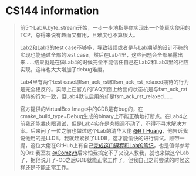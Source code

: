 # CS144 information

> 前5个Lab从byte_stream开始，一步一步地指导你实现出一个能真实使用的TCP，总得来说有趣而又有用，且难度也不算很大。
>
> Lab2和Lab3的test case不够多，导致错误或者是与Lab期望的设计不符的实现也能通过全部的test case。然后在Lab4里，这些问题会全部暴露出来......结果就是在做Lab4的时候完全不能信任自己在Lab2和Lab3里的相应实现，这样也大大增加了debug难度。
>
> Lab4里有两个test case即fsm_ack_rst和fsm_ack_rst_relaxed期待的行为是完全相反的。实际上在官方的FAQ页面上给出的状态机是与fsm_ack_rst期待的行为一致，但Lab4默认启用的却是fsm_ack_rst_relaxed......
>
> 官方提供的VirtualBox Image中的GDB是有bug的，在cmake_build_type=Debug生成的binary上不能正确地打断点。在Lab4之前我还能靠肉眼调试，但是Lab4实在是肉眼调不动了，不得不寻求解决方案。后来问了一位之前也做过这个Lab的清华大佬 [@RT Huang](https://www.zhihu.com/people/47ee4a7553348d5300b026fb4a3f4dc2)，他告诉我说他用的是LLDB。我就赶紧换了LLDB，这才能愉快的进行调试。顺带一提，这位大佬在GitHub上有自己[完成这门课程和Lab的笔记](https://link.zhihu.com/?target=https%3A//github.com/huangrt01/CS-Notes)，也是值得参考的Orz 我室友 [@Comzyh](https://www.zhihu.com/people/364960a3dd0d88cc9d22449badf0a456)后来怕我搞定不了又没人教我，就也来做这个Lab了，据他说开了-O0之后GDB就能正常工作了，但我自己之前尝试的时候这样还是不能正常工作。





​                   
